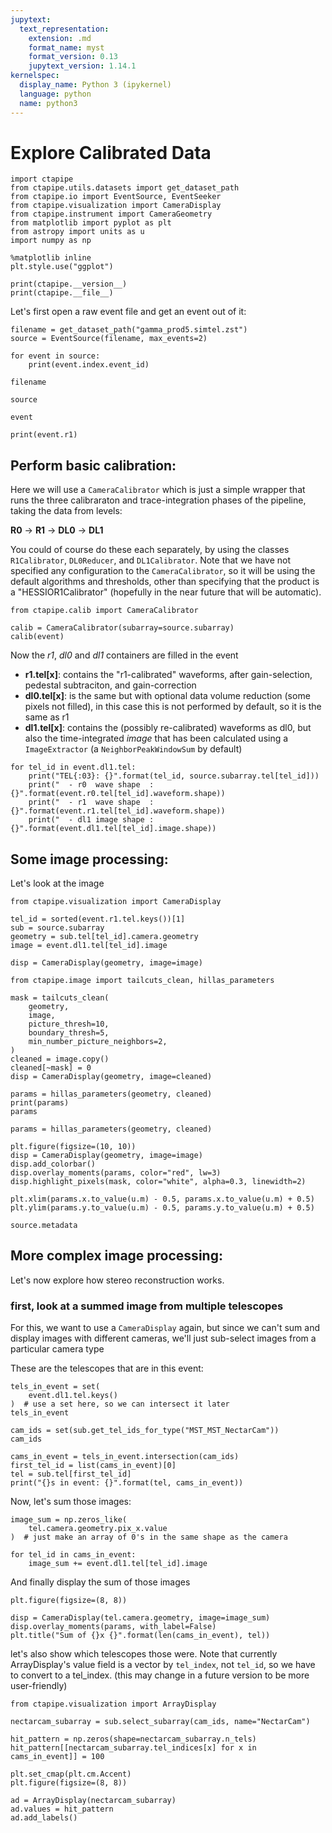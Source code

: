 ```yaml
---
jupytext:
  text_representation:
    extension: .md
    format_name: myst
    format_version: 0.13
    jupytext_version: 1.14.1
kernelspec:
  display_name: Python 3 (ipykernel)
  language: python
  name: python3
---
```


# Explore Calibrated Data

```{code-cell} ipython3
import ctapipe
from ctapipe.utils.datasets import get_dataset_path
from ctapipe.io import EventSource, EventSeeker
from ctapipe.visualization import CameraDisplay
from ctapipe.instrument import CameraGeometry
from matplotlib import pyplot as plt
from astropy import units as u
import numpy as np

%matplotlib inline
plt.style.use("ggplot")
```

```{code-cell} ipython3
print(ctapipe.__version__)
print(ctapipe.__file__)
```

Let's first open a raw event file and get an event out of it:

```{code-cell} ipython3
filename = get_dataset_path("gamma_prod5.simtel.zst")
source = EventSource(filename, max_events=2)

for event in source:
    print(event.index.event_id)
```

```{code-cell} ipython3
filename
```

```{code-cell} ipython3
source
```

```{code-cell} ipython3
event
```

```{code-cell} ipython3
print(event.r1)
```

## Perform basic calibration:

Here we will use a `CameraCalibrator` which is just a simple wrapper that runs the three calibraraton and trace-integration phases of the pipeline, taking the data from levels:

  **R0** &rightarrow; **R1** &rightarrow; **DL0** &rightarrow; **DL1**

You could of course do these each separately, by using the classes `R1Calibrator`, `DL0Reducer`, and `DL1Calibrator`.
Note that we have not specified any configuration to the `CameraCalibrator`, so it will be using the default algorithms and thresholds, other than specifying that the product is a "HESSIOR1Calibrator" (hopefully in the near future that will be automatic).

```{code-cell} ipython3
from ctapipe.calib import CameraCalibrator

calib = CameraCalibrator(subarray=source.subarray)
calib(event)
```

Now the *r1*, *dl0* and *dl1* containers are filled in the event

* **r1.tel[x]**: contains the "r1-calibrated" waveforms, after gain-selection, pedestal subtraciton, and gain-correction
* **dl0.tel[x]**: is the same but with optional data volume reduction (some pixels not filled), in this case this is not performed by default, so it is the same as r1
* **dl1.tel[x]**: contains the (possibly re-calibrated) waveforms as dl0, but also the time-integrated *image* that has been calculated using a `ImageExtractor` (a `NeighborPeakWindowSum` by default)

```{code-cell} ipython3
for tel_id in event.dl1.tel:
    print("TEL{:03}: {}".format(tel_id, source.subarray.tel[tel_id]))
    print("  - r0  wave shape  : {}".format(event.r0.tel[tel_id].waveform.shape))
    print("  - r1  wave shape  : {}".format(event.r1.tel[tel_id].waveform.shape))
    print("  - dl1 image shape : {}".format(event.dl1.tel[tel_id].image.shape))
```

## Some image processing:

Let's look at the image

```{code-cell} ipython3
from ctapipe.visualization import CameraDisplay

tel_id = sorted(event.r1.tel.keys())[1]
sub = source.subarray
geometry = sub.tel[tel_id].camera.geometry
image = event.dl1.tel[tel_id].image
```

```{code-cell} ipython3
disp = CameraDisplay(geometry, image=image)
```

```{code-cell} ipython3
from ctapipe.image import tailcuts_clean, hillas_parameters
```

```{code-cell} ipython3
mask = tailcuts_clean(
    geometry,
    image,
    picture_thresh=10,
    boundary_thresh=5,
    min_number_picture_neighbors=2,
)
cleaned = image.copy()
cleaned[~mask] = 0
disp = CameraDisplay(geometry, image=cleaned)
```

```{code-cell} ipython3
params = hillas_parameters(geometry, cleaned)
print(params)
params
```

```{code-cell} ipython3
params = hillas_parameters(geometry, cleaned)

plt.figure(figsize=(10, 10))
disp = CameraDisplay(geometry, image=image)
disp.add_colorbar()
disp.overlay_moments(params, color="red", lw=3)
disp.highlight_pixels(mask, color="white", alpha=0.3, linewidth=2)

plt.xlim(params.x.to_value(u.m) - 0.5, params.x.to_value(u.m) + 0.5)
plt.ylim(params.y.to_value(u.m) - 0.5, params.y.to_value(u.m) + 0.5)
```

```{code-cell} ipython3
source.metadata
```

## More complex image processing:

Let's now explore how stereo reconstruction works. 

### first, look at a summed image from multiple telescopes

For this, we want to use a `CameraDisplay` again, but since we can't sum and display images with different cameras, we'll just sub-select images from a particular camera type

These are the telescopes that are in this event:

```{code-cell} ipython3
tels_in_event = set(
    event.dl1.tel.keys()
)  # use a set here, so we can intersect it later
tels_in_event
```

```{code-cell} ipython3
cam_ids = set(sub.get_tel_ids_for_type("MST_MST_NectarCam"))
cam_ids
```

```{code-cell} ipython3
cams_in_event = tels_in_event.intersection(cam_ids)
first_tel_id = list(cams_in_event)[0]
tel = sub.tel[first_tel_id]
print("{}s in event: {}".format(tel, cams_in_event))
```

Now, let's sum those images:

```{code-cell} ipython3
image_sum = np.zeros_like(
    tel.camera.geometry.pix_x.value
)  # just make an array of 0's in the same shape as the camera

for tel_id in cams_in_event:
    image_sum += event.dl1.tel[tel_id].image
```

And finally display the sum of those images

```{code-cell} ipython3
plt.figure(figsize=(8, 8))

disp = CameraDisplay(tel.camera.geometry, image=image_sum)
disp.overlay_moments(params, with_label=False)
plt.title("Sum of {}x {}".format(len(cams_in_event), tel))
```

let's also show which telescopes those were. Note that currently ArrayDisplay's value field is a vector by `tel_index`, not `tel_id`, so we have to convert to a tel_index. (this may change in a future version to be more user-friendly)

```{code-cell} ipython3
from ctapipe.visualization import ArrayDisplay
```

```{code-cell} ipython3
nectarcam_subarray = sub.select_subarray(cam_ids, name="NectarCam")

hit_pattern = np.zeros(shape=nectarcam_subarray.n_tels)
hit_pattern[[nectarcam_subarray.tel_indices[x] for x in cams_in_event]] = 100

plt.set_cmap(plt.cm.Accent)
plt.figure(figsize=(8, 8))

ad = ArrayDisplay(nectarcam_subarray)
ad.values = hit_pattern
ad.add_labels()
```

```{code-cell} ipython3

```
